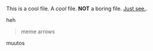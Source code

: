 This is a cool file. A *cool* file. **NOT** a boring file. [Just see.](https://github.com/tedkorho/otm2016/blob/master/dokumentointi/kaytto-ohje.md).

heh
> meme arrows

muutos
